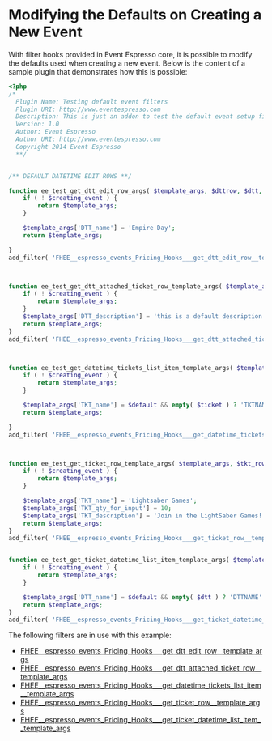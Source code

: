 # Modifying the Defaults on Creating a New Event

With filter hooks provided in Event Espresso core, it is possible to modify the defaults used when creating a new event.  Below is the content of a sample plugin that demonstrates how this is possible:

```php
<?php
/*
  Plugin Name: Testing default event filters
  Plugin URI: http://www.eventespresso.com
  Description: This is just an addon to test the default event setup filters.
  Version: 1.0
  Author: Event Espresso
  Author URI: http://www.eventespresso.com
  Copyright 2014 Event Espresso 
  **/


/** DEFAULT DATETIME EDIT ROWS **/

function ee_test_get_dtt_edit_row_args( $template_args, $dttrow, $dtt, $default, $all_dtts, $creating_event ) {
	if ( ! $creating_event ) {
		return $template_args;
	}

	$template_args['DTT_name'] = 'Empire Day';
	return $template_args;

}
add_filter( 'FHEE__espresso_events_Pricing_Hooks___get_dtt_edit_row__template_args', 'ee_test_get_dtt_edit_row_args', 10, 6 );



function ee_test_get_dtt_attached_ticket_row_template_args( $template_args, $dttrow, $dtt, $datetime_tickets, $all_tickets, $default, $creating_event ) {
	if ( ! $creating_event ) {
		return $template_args;
	}
	$template_args['DTT_description'] = 'this is a default description for all date times';
	return $template_args;
}
add_filter( 'FHEE__espresso_events_Pricing_Hooks___get_dtt_attached_ticket_row__template_args', 'ee_test_get_dtt_attached_ticket_row_template_args', 10, 7 );



function ee_test_get_datetime_tickets_list_item_template_args( $template_args, $dttrow, $tktrow, $dtt, $ticket, $datetime_tickets, $default, $creating_event ) {
	if ( ! $creating_event ) {
		return $template_args;
	}

	$template_args['TKT_name'] = $default && empty( $ticket ) ? 'TKTNAME' : 'Lightsaber Games';
	return $template_args;

}
add_filter( 'FHEE__espresso_events_Pricing_Hooks___get_datetime_tickets_list_item__template_args', 'ee_test_get_datetime_tickets_list_item_template_args', 10, 8 );



function ee_test_get_ticket_row_template_args( $template_args, $tkt_row, $ticket, $ticket_datetimes, $all_dtts, $default, $all_tickets, $creating_event ) {
	if ( ! $creating_event ) {
		return $template_args;
	}

	$template_args['TKT_name'] = 'Lightsaber Games';
	$template_args['TKT_qty_for_input'] = 10;
	$template_args['TKT_description'] = 'Join in the LightSaber Games!';
	return $template_args;
}
add_filter( 'FHEE__espresso_events_Pricing_Hooks___get_ticket_row__template_args', 'ee_test_get_ticket_row_template_args', 10, 8 );


function ee_test_get_ticket_datetime_list_item_template_args( $template_args, $dttrow, $tktrow, $dtt, $ticket, $ticket_datetimes, $default, $creating_event ) {
	if ( ! $creating_event ) {
		return $template_args;
	}

	$template_args['DTT_name'] = $default && empty( $dtt ) ? 'DTTNAME' : 'Empire Day';
	return $template_args;
}
add_filter( 'FHEE__espresso_events_Pricing_Hooks___get_ticket_datetime_list_item__template_args', 'ee_test_get_ticket_datetime_list_item_template_args', 10, 8 );
```

The following filters are in use with this example:

* [FHEE__espresso_events_Pricing_Hooks___get_dtt_edit_row__template_args](FHEE__espresso_events_Pricing_Hooks___get_dtt_edit_row__template_args.md)
* [FHEE__espresso_events_Pricing_Hooks___get_dtt_attached_ticket_row__template_args](FHEE__espresso_events_Pricing_Hooks___get_dtt_attached_ticket_row__template_args.md)
* [FHEE__espresso_events_Pricing_Hooks___get_datetime_tickets_list_item__template_args](FHEE__espresso_events_Pricing_Hooks___get_datetime_tickets_list_item__template_args.md)
* [FHEE__espresso_events_Pricing_Hooks___get_ticket_row__template_args](FHEE__espresso_events_Pricing_Hooks___get_ticket_row__template_args.md)
* [FHEE__espresso_events_Pricing_Hooks___get_ticket_datetime_list_item__template_args](FHEE__espresso_events_Pricing_Hooks___get_ticket_datetime_list_item__template_args.md)